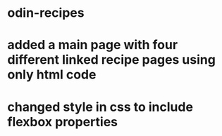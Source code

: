 # odin-recipes
# added a main page with four different linked recipe pages using only html code
# changed style in css to include flexbox properties